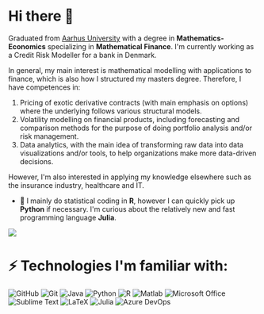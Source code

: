 # Hi there 👋
Graduated from [Aarhus University](https://www.au.dk/) with a degree in **Mathematics-Economics** specializing in **Mathematical Finance**. I'm currently working as a Credit Risk Modeller for a bank in Denmark. 


In general, my main interest is mathematical modelling with applications to finance, which is also how I structured my masters degree. Therefore, I have competences in:

1. Pricing of exotic derivative contracts (with main emphasis on options) where the underlying follows various structural models.
2. Volatility modelling on financial products, including forecasting and comparison methods for the purpose of doing portfolio analysis and/or risk management. 
3. Data analytics, with the main idea of transforming raw data into data visualizations and/or tools, to help organizations make more data-driven decisions.

However, I'm also interested in applying my knowledge elsewhere such as the insurance industry, healthcare and IT. 

- 🌱 I mainly do statistical coding in **R**, however I can quickly pick up **Python** if necessary. I'm curious about the relatively new and fast programming language **Julia**.  


<a href="https://github.com/EdgyPanda/EdgyPanda">
  <img align="center" src="https://github-readme-stats.vercel.app/api/top-langs/?username=EdgyPanda&hide=java,html&title_color=ffffff&text_color=c9cacc&icon_color=2bbc8a&bg_color=1d1f21" />
</a>

# ⚡ Technologies I'm familiar with:
![GitHub](https://img.shields.io/badge/-GitHub-181717?style=flat-square&logo=github)
![Git](https://img.shields.io/badge/-Git-black?style=flat-square&logo=git)
![Java](https://img.shields.io/badge/-java-black?style=flat-square&logo=java&logoColor=007396)
![Python](https://img.shields.io/badge/-Python-black?style=flat-square&logo=Python)
![R](https://img.shields.io/badge/-R%20language-black?style=flat-square&logo=R&logoColor=75AADB)
![Matlab](https://img.shields.io/badge/-Matlab-black?style=flat-square&logo=mathworks&logoColor=0076a8)
![Microsoft Office](https://img.shields.io/badge/-Microsoft%20Office-black?style=flat-square&logo=Microsoft%20Office&logoColor=D83B01)
![Sublime Text](https://img.shields.io/badge/-Sublime%20Text-black?style=flat-square&logo=Sublime%20Text)
![LaTeX](https://img.shields.io/badge/-LaTeX-black?style=flat-square&logo=LaTeX&logoColor=008080)
![Julia](https://img.shields.io/badge/Julia-black?style=flat-square&logo=Julia)
![Azure DevOps](https://img.shields.io/badge/Azure%20DevOps-black?style=flat-square&logo=AzureDevOps&logoColor=007396)
<!--
**EdgyPanda/EdgyPanda** is a ✨ _special_ ✨ repository because its `README.md` (this file) appears on your GitHub profile.

Here are some ideas to get you started:

- 🔭 I’m currently working on ...
- 🌱 I’m currently learning ...
- 👯 I’m looking to collaborate on ...
- 🤔 I’m looking for help with ...
- 💬 Ask me about ...
- 📫 How to reach me: ...
- 😄 Pronouns: ...
- ⚡ Fun fact: ...
-->
